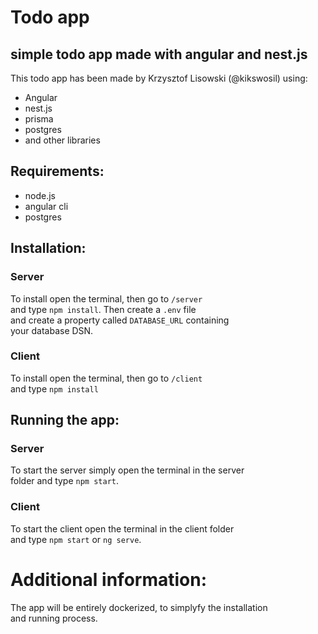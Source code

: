 # Todo app
## simple todo app made with angular and nest.js
This todo app has been made by Krzysztof Lisowski (@kikswosil) using:
- Angular
- nest.js
- prisma
- postgres
- and other libraries
## Requirements: 
- node.js
- angular cli
- postgres
## Installation:
### Server  
To install open the terminal, then go to `/server`  
and type `npm install`. Then create a `.env` file  
and create a property called `DATABASE_URL` containing  
your database DSN.
### Client
To install open the terminal, then go to `/client`  
and type `npm install`
## Running the app:
### Server
To start the server simply open the terminal in the server  
folder and type `npm start`.
### Client
To start the client open the terminal in the client folder  
and type `npm start` or `ng serve`.

# Additional information:
The app will be entirely dockerized, to simplyfy the installation  
and running process.